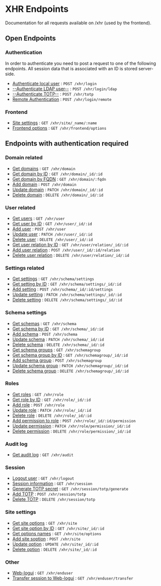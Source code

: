 # XHR Endpoints

Documentation for all requests available on /xhr (used by the frontend).

## Open Endpoints

### Authentication

In order to authenticate you need to post a request to one of the following endpoints.
All session data that is associated with an ID is stored server-side.

- [Authenticate local user](/docs/xhr/authentication.md#authlocal) : `POST /xhr/login`
- [--Authenticate LDAP user--](/docs/xhr/authentication.md#authldap) : `POST /xhr/login/ldap`
- [--Authenticate TOTP--](/docs/xhr/authentication.md#authtotp) : `POST /xhr/totp`
- [Remote Authentication](/docs/xhr/authentication.md#authremote) : `POST /xhr/login/remote`

### Frontend

- [Site settings](/docs/xhr/frontend.md#sitesetting) : `GET /xhr/site/_name/:name`
- [Frontend options](/docs/xhr/frontend.md#options) : `GET /xhr/frontend/options`

## Endpoints with authentication required

### Domain related

- [Get domains](/docs/xhr/domain.md#getdomains) : `GET /xhr/domain`
- [Get domain by ID](/docs/xhr/domain.md#getdomainbyid) : `GET /xhr/domain/_id/:id`
- [Get domain by FQDN](/docs/xhr/domain.md#getdomainbyfqdn) : `GET /xhr/domain/:fqdn`
- [Add domain](/docs/xhr/domain.md#adddomain) : `POST /xhr/domain`
- [Update domain](/docs/xhr/domain.md#updatedomain) : `PATCH /xhr/domain/_id/:id`
- [Delete domain](/docs/xhr/domain.md#deletedomain) : `DELETE /xhr/domain/_id/:id`

### User related

- [Get users](/docs/xhr/user.md#getusers) : `GET /xhr/user`
- [Get user by ID](/docs/xhr/user.md#getuserbyid) : `GET /xhr/user/_id/:id`
- [Add user](/docs/xhr/user.md#adduser) : `POST /xhr/user`
- [Update user](/docs/xhr/user.md#updateuser) : `PATCH /xhr/user/_id/:id`
- [Delete user](/docs/xhr/user.md#deleteuser) : `DELETE /xhr/user/_id/:id`
- [Get user relation by ID](/docs/xhr/user.md#getrelation) : `GET /xhr/user/relation/_id/:id`
- [Add user relation](/docs/xhr/user.md#addrelation) : `POST /xhr/user/_id/:id/relation`
- [Delete user relation](/docs/xhr/user.md#deleterelation) : `DELETE /xhr/user/relation/_id/:id`

### Settings related

- [Get settings](/docs/xhr/settings.md#getsettings) : `GET /xhr/schema/settings`
- [Get setting by ID](/docs/xhr/settings.md#getsettingbyid) : `GET /xhr/schema/settings/_id/:id`
- [Add setting](/docs/xhr/settings.md#addsetting) : `POST /xhr/schema/_id/:id/settings`
- [Update setting](/docs/xhr/settings.md#updatesetting) : `PATCH /xhr/schema/settings/_id/:id`
- [Delete setting](/docs/xhr/settings.md#deletesetting) : `DELETE /xhr/schema/settings/_id/:id`

### Schema settings

- [Get schemas](/docs/xhr/schema.md#getschemas) : `GET /xhr/schema`
- [Get schema by ID](/docs/xhr/schema.md#getschemabyid) : `GET /xhr/schema/_id/:id`
- [Add schema](/docs/xhr/schema.md#addschema) : `POST /xhr/schema`
- [Update schema](/docs/xhr/schema.md#updateschema) : `PATCH /xhr/schema/_id/:id`
- [Delete schema](/docs/xhr/schema.md#deleteschema) : `DELETE /xhr/schema/_id/:id`
- [Get schema groups](/docs/xhr/schema.md#getgroups) : `GET /xhr/schemagroup`
- [Get schema group by ID](/docs/xhr/schema.md#getgroupbyid) : `GET /xhr/schemagroup/_id/:id`
- [Add schema group](/docs/xhr/schema.md#addgroup) : `POST /xhr/schemagroup`
- [Update schema group](/docs/xhr/schema.md#updategroup) : `PATCH /xhr/schemagroup/_id/:id`
- [Delete schema group](/docs/xhr/schema.md#deletegroup) : `DELETE /xhr/schemagroup/_id/:id`

### Roles

- [Get roles](/docs/xhr/role.md#getroles) : `GET /xhr/role`
- [Get role by ID](/docs/xhr/role.md#getrolebyid) : `GET /xhr/role/_id/:id`
- [Add role](/docs/xhr/role.md#addrole) : `POST /xhr/role`
- [Update role](/docs/xhr/role.md#updaterole) : `PATCH /xhr/role/_id/:id`
- [Delete role](/docs/xhr/role.md#deleterole) : `DELETE /xhr/role/_id/:id`
- [Add permission to role](/docs/xhr/role.md#addpermission) : `POST /xhr/role/_id/:id/permission`
- [Update permission](/docs/xhr/role.md#updatepermission) : `PATCH /xhr/role/permission/_id/:id`
- [Delete permission](/docs/xhr/role.md#deletepermission) : `DELETE /xhr/role/permission/_id/:id`

### Audit log

- [Get audit log](/docs/xhr/audit.md#getaudit) : `GET /xhr/audit`

### Session

- [Logout user](/docs/xhr/session.md#logout) : `GET /xhr/logout`
- [Session information](/docs/xhr/session.md#info) : `GET /xhr/session`
- [Generate TOTP secret](/docs/xhr/session.md#generatetotp) : `GET /xhr/session/totp/generate`
- [Add TOTP](/docs/xhr/session.md#addtotp) : `POST /xhr/session/totp`
- [Delete TOTP](/docs/xhr/session.md#deletetotp) : `DELETE /xhr/session/totp`

### Site settings

- [Get site options](/docs/xhr/site.md#getsiteoptions) : `GET /xhr/site`
- [Get site option by ID](/docs/xhr/site.md#getoptionbyid) : `GET /xhr/site/_id/:id`
- [Get options names](/docs/xhr/site.md#getoptions) : `GET /xhr/site/options`
- [Add site soption](/docs/xhr/site.md#addoption) : `POST /xhr/site`
- [Update option](/docs/xhr/site.md#updateoption) : `UPDATE /xhr/site/_id/:id`
- [Delete option](/docs/xhr/site.md#deleteoption) : `DELETE /xhr/site/_id/:id`

### Other

- [Web-logui](/docs/xhr/integrations.md#weblogui) : `GET /xhr/enduser`
- [Transfer session to Web-logui](/docs/xhr/integrations.md#webloguitransfer) : `GET /xhr/enduser/transfer`
